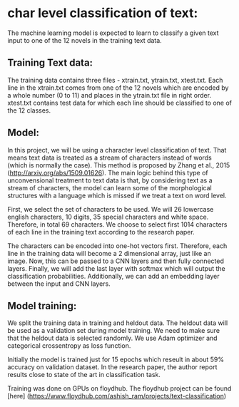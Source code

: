 # char level classification of text:
The machine learning model is expected to learn to classify a given text input to one of the 12 novels in the training text data. 

## Training Text data: 
The training data contains three files - xtrain.txt, ytrain.txt, xtest.txt. Each line in the xtrain.txt comes from one of the 12 novels which are encoded by a whole number (0 to 11) and places in the ytrain.txt file in right order. xtest.txt contains test data for which each line should be classified to one of the 12 classes. 

## Model: 

In this project, we will be using a character level classification of text. That means text data is treated as a stream of characters instead of words (which is normally the case). This method is proposed by Zhang et al., 2015 (http://arxiv.org/abs/1509.01626). The main logic behind this type of unconvensional treatment to text data is that, by considering text as a stream of characters, the model can learn some of the morphological structures with a language which is missed if we treat a text on word level. 

First, we select the set of characters to be used. We will 26 lowercase english characters, 10 digits, 35 special characters and white space. Therefore, in total 69 characters. We choose to select first 1014 characters of each line in the training text according to the research paper. 

The characters can be encoded into one-hot vectors first. Therefore, each line in the training data will become a 2 dimensional array, just like an image. Now, this can be passed to a CNN layers and then fully connected layers. Finally, we will add the last layer with softmax which will output the classification probabilities. Additionally, we can add an embedding layer between the input and CNN layers.  

## Model training: 

We split the training data in training and heldout data. The heldout data will be used as a validation set during model training. We need to make sure that the heldout data is selected randomly. We use Adam optimizer and categorical crossentropy as loss function. 

Initially the model is trained just for 15 epochs which reseult in about 59% accuracy on validation dataset. In the research paper, the author report results close to state of the art in classification task.

Training was done on GPUs on floydhub. The floydhub project can be found [here] (https://www.floydhub.com/ashish_ram/projects/text-classification)
